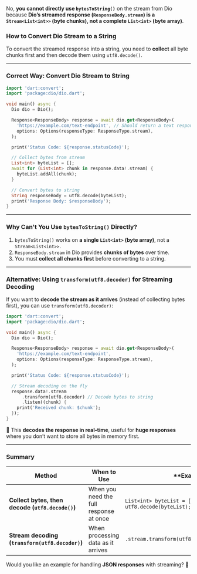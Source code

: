 No, **you cannot directly use `bytesToString()`** on the stream from Dio because **Dio’s streamed response (`ResponseBody.stream`) is a `Stream<List<int>>` (byte chunks), not a complete `List<int>` (byte array)**.

### **How to Convert Dio Stream to a String**
To convert the streamed response into a string, you need to **collect** all byte chunks first and then decode them using `utf8.decode()`.

---

### **Correct Way: Convert Dio Stream to String**
```dart
import 'dart:convert';
import 'package:dio/dio.dart';

void main() async {
  Dio dio = Dio();

  Response<ResponseBody> response = await dio.get<ResponseBody>(
    'https://example.com/text-endpoint', // Should return a text response
    options: Options(responseType: ResponseType.stream),
  );

  print('Status Code: ${response.statusCode}');

  // Collect bytes from stream
  List<int> byteList = [];
  await for (List<int> chunk in response.data!.stream) {
    byteList.addAll(chunk);
  }

  // Convert bytes to string
  String responseBody = utf8.decode(byteList);
  print('Response Body: $responseBody');
}
```

---

### **Why Can't You Use `bytesToString()` Directly?**
1. `bytesToString()` works on **a single `List<int>` (byte array)**, not a `Stream<List<int>>`.
2. `ResponseBody.stream` in Dio provides **chunks of bytes** over time.
3. You must **collect all chunks first** before converting to a string.

---

### **Alternative: Using `transform(utf8.decoder)` for Streaming Decoding**
If you want to **decode the stream as it arrives** (instead of collecting bytes first), you can use `transform(utf8.decoder)`:

```dart
import 'dart:convert';
import 'package:dio/dio.dart';

void main() async {
  Dio dio = Dio();

  Response<ResponseBody> response = await dio.get<ResponseBody>(
    'https://example.com/text-endpoint',
    options: Options(responseType: ResponseType.stream),
  );

  print('Status Code: ${response.statusCode}');

  // Stream decoding on the fly
  response.data!.stream
      .transform(utf8.decoder) // Decode bytes to string
      .listen((chunk) {
    print('Received chunk: $chunk');
  });
}
```
🔹 This **decodes the response in real-time**, useful for **huge responses** where you don’t want to store all bytes in memory first.

---

### **Summary**
| **Method** | **When to Use** | **Example |
|------------|---------------|-------------|
| **Collect bytes, then decode (`utf8.decode()`)** | When you need the full response at once | `List<int> byteList = []; ... utf8.decode(byteList);` |
| **Stream decoding (`transform(utf8.decoder)`)** | When processing data as it arrives | `.stream.transform(utf8.decoder).listen(...)` |

Would you like an example for handling **JSON responses** with streaming? 🚀